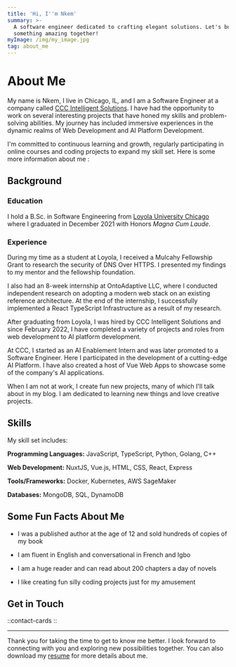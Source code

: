```yaml
---
title: 'Hi, I''m Nkem'
summary: >-
  A software engineer dedicated to crafting elegant solutions. Let's build
  something amazing together!
myImage: /img/my_image.jpg
tag: about_me
---
```


# About Me

My name is Nkem, I live in Chicago, IL, and I am a Software Engineer at a company called [CCC Intelligent Solutions](https://cccis.com). I have had the opportunity to work on several interesting projects that have honed my skills and problem-solving abilities. My journey has included immersive experiences in the dynamic realms of Web Development and AI Platform Development.

I'm committed to continuous learning and growth, regularly participating in online courses and coding projects to expand my skill set. Here is some more information about me :

## Background

### Education

I hold a B.Sc. in Software Engineering from [Loyola University Chicago](https://www.luc.edu) where I graduated in December 2021 with Honors _Magna Cum Laude_.

### Experience

During my time as a student at Loyola, I received a Mulcahy Fellowship Grant to research the security of DNS Over HTTPS. I presented my findings to my mentor and the fellowship foundation.

I also had an 8-week internship at OntoAdaptive LLC, where I conducted independent research on adopting a modern web stack on an existing reference architecture. At the end of the internship, I successfully implemented a React TypeScript Infrastructure as a result of my research.

After graduating from Loyola, I was hired by CCC Intelligent Solutions and since February 2022, I have completed a variety of projects and roles from web development to AI platform development.

At CCC, I started as an AI Enablement Intern and was later promoted to a Software Engineer. Here I participated in the development of a cutting-edge AI Platform. I have also created a host of Vue Web Apps to showcase some of the company's AI applications.

When I am not at work, I create fun new projects, many of which I'll talk about in my blog. I am dedicated to learning new things and love creative projects.

## Skills

My skill set includes:

**Programming Languages:** JavaScript, TypeScript, Python, Golang, C++

**Web Development:** NuxtJS, Vue.js, HTML, CSS, React, Express

**Tools/Frameworks:** Docker, Kubernetes, AWS SageMaker

**Databases:** MongoDB, SQL, DynamoDB

## Some Fun Facts About Me

- I was a published author at the age of 12 and sold hundreds of copies of my book

- I am fluent in English and conversational in French and Igbo

- I am a huge reader and can read about 200 chapters a day of novels

- I like creating fun silly coding projects just for my amusement

## Get in Touch

::contact-cards ::

--------------------------------------------------------------------------------

Thank you for taking the time to get to know me better. I look forward to connecting with you and exploring new possibilities together. You can also download my [resume](/resume) for more details about me.
